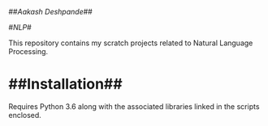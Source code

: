 ##*Aakash Deshpande*##

#*NLP*#

This repository contains my scratch projects related to Natural Language Processing.

##Installation##
====================================================================
Requires Python 3.6 along with the associated libraries linked in the scripts enclosed.

